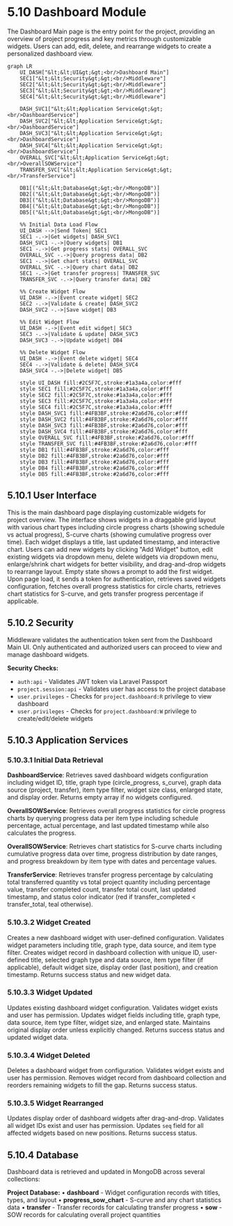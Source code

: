 # 5.10 Dashboard Module

The Dashboard Main page is the entry point for the project, providing an overview of project progress and key metrics through customizable widgets. Users can add, edit, delete, and rearrange widgets to create a personalized dashboard view.

```mermaid
graph LR
    UI_DASH["&lt;&lt;UI&gt;&gt;<br/>Dashboard Main"]
    SEC1["&lt;&lt;Security&gt;&gt;<br/>Middleware"]
    SEC2["&lt;&lt;Security&gt;&gt;<br/>Middleware"]
    SEC3["&lt;&lt;Security&gt;&gt;<br/>Middleware"]
    SEC4["&lt;&lt;Security&gt;&gt;<br/>Middleware"]

    DASH_SVC1["&lt;&lt;Application Service&gt;&gt;<br/>DashboardService"]
    DASH_SVC2["&lt;&lt;Application Service&gt;&gt;<br/>DashboardService"]
    DASH_SVC3["&lt;&lt;Application Service&gt;&gt;<br/>DashboardService"]
    DASH_SVC4["&lt;&lt;Application Service&gt;&gt;<br/>DashboardService"]
    OVERALL_SVC["&lt;&lt;Application Service&gt;&gt;<br/>OverallSOWService"]
    TRANSFER_SVC["&lt;&lt;Application Service&gt;&gt;<br/>TransferService"]

    DB1[("&lt;&lt;Database&gt;&gt;<br/>MongoDB")]
    DB2[("&lt;&lt;Database&gt;&gt;<br/>MongoDB")]
    DB3[("&lt;&lt;Database&gt;&gt;<br/>MongoDB")]
    DB4[("&lt;&lt;Database&gt;&gt;<br/>MongoDB")]
    DB5[("&lt;&lt;Database&gt;&gt;<br/>MongoDB")]

    %% Initial Data Load Flow
    UI_DASH -->|Send Token| SEC1
    SEC1 -.->|Get widgets| DASH_SVC1
    DASH_SVC1 -.->|Query widgets| DB1
    SEC1 -.->|Get progress stats| OVERALL_SVC
    OVERALL_SVC -.->|Query progress data| DB2
    SEC1 -.->|Get chart stats| OVERALL_SVC
    OVERALL_SVC -.->|Query chart data| DB2
    SEC1 -.->|Get transfer progress| TRANSFER_SVC
    TRANSFER_SVC -.->|Query transfer data| DB2

    %% Create Widget Flow
    UI_DASH -.->|Event create widget| SEC2
    SEC2 -.->|Validate & create| DASH_SVC2
    DASH_SVC2 -.->|Save widget| DB3

    %% Edit Widget Flow
    UI_DASH -.->|Event edit widget| SEC3
    SEC3 -.->|Validate & update| DASH_SVC3
    DASH_SVC3 -.->|Update widget| DB4

    %% Delete Widget Flow
    UI_DASH -.->|Event delete widget| SEC4
    SEC4 -.->|Validate & delete| DASH_SVC4
    DASH_SVC4 -.->|Delete widget| DB5

    style UI_DASH fill:#2C5F7C,stroke:#1a3a4a,color:#fff
    style SEC1 fill:#2C5F7C,stroke:#1a3a4a,color:#fff
    style SEC2 fill:#2C5F7C,stroke:#1a3a4a,color:#fff
    style SEC3 fill:#2C5F7C,stroke:#1a3a4a,color:#fff
    style SEC4 fill:#2C5F7C,stroke:#1a3a4a,color:#fff
    style DASH_SVC1 fill:#4FB3BF,stroke:#2a6d76,color:#fff
    style DASH_SVC2 fill:#4FB3BF,stroke:#2a6d76,color:#fff
    style DASH_SVC3 fill:#4FB3BF,stroke:#2a6d76,color:#fff
    style DASH_SVC4 fill:#4FB3BF,stroke:#2a6d76,color:#fff
    style OVERALL_SVC fill:#4FB3BF,stroke:#2a6d76,color:#fff
    style TRANSFER_SVC fill:#4FB3BF,stroke:#2a6d76,color:#fff
    style DB1 fill:#4FB3BF,stroke:#2a6d76,color:#fff
    style DB2 fill:#4FB3BF,stroke:#2a6d76,color:#fff
    style DB3 fill:#4FB3BF,stroke:#2a6d76,color:#fff
    style DB4 fill:#4FB3BF,stroke:#2a6d76,color:#fff
    style DB5 fill:#4FB3BF,stroke:#2a6d76,color:#fff
```

## 5.10.1 User Interface

This is the main dashboard page displaying customizable widgets for project overview. The interface shows widgets in a draggable grid layout with various chart types including circle progress charts (showing schedule vs actual progress), S-curve charts (showing cumulative progress over time). Each widget displays a title, last updated timestamp, and interactive chart. Users can add new widgets by clicking "Add Widget" button, edit existing widgets via dropdown menu, delete widgets via dropdown menu, enlarge/shrink chart widgets for better visibility, and drag-and-drop widgets to rearrange layout. Empty state shows a prompt to add the first widget. Upon page load, it sends a token for authentication, retrieves saved widgets configuration, fetches overall progress statistics for circle charts, retrieves chart statistics for S-curve, and gets transfer progress percentage if applicable.

## 5.10.2 Security

Middleware validates the authentication token sent from the Dashboard Main UI. Only authenticated and authorized users can proceed to view and manage dashboard widgets.

**Security Checks:**
- `auth:api` - Validates JWT token via Laravel Passport
- `project.session:api` - Validates user has access to the project database
- `user.privileges` - Checks for `project.dashboard:R` privilege to view dashboard
- `user.privileges` - Checks for `project.dashboard:W` privilege to create/edit/delete widgets

## 5.10.3 Application Services

### 5.10.3.1 Initial Data Retrieval

**DashboardService**: Retrieves saved dashboard widgets configuration including widget ID, title, graph type (circle_progress, s_curve), graph data source (project, transfer), item type filter, widget size class, enlarged state, and display order. Returns empty array if no widgets configured.

**OverallSOWService**: Retrieves overall progress statistics for circle progress charts by querying progress data per item type including schedule percentage, actual percentage, and last updated timestamp while also calculates the progress.

**OverallSOWService**: Retrieves chart statistics for S-curve charts including cumulative progress data over time, progress distribution by date ranges, and progress breakdown by item type with dates and percentage values.

**TransferService**: Retrieves transfer progress percentage by calculating total transferred quantity vs total project quantity including percentage value, transfer completed count, transfer total count, last updated timestamp, and status color indicator (red if transfer_completed < transfer_total, teal otherwise).

### 5.10.3.2 Widget Created

Creates a new dashboard widget with user-defined configuration. Validates widget parameters including title, graph type, data source, and item type filter. Creates widget record in dashboard collection with unique ID, user-defined title, selected graph type and data source, item type filter (if applicable), default widget size, display order (last position), and creation timestamp. Returns success status and new widget data.

### 5.10.3.3 Widget Updated

Updates existing dashboard widget configuration. Validates widget exists and user has permission. Updates widget fields including title, graph type, data source, item type filter, widget size, and enlarged state. Maintains original display order unless explicitly changed. Returns success status and updated widget data.

### 5.10.3.4 Widget Deleted

Deletes a dashboard widget from configuration. Validates widget exists and user has permission. Removes widget record from dashboard collection and reorders remaining widgets to fill the gap. Returns success status.

### 5.10.3.5 Widget Rearranged

Updates display order of dashboard widgets after drag-and-drop. Validates all widget IDs exist and user has permission. Updates `seq` field for all affected widgets based on new positions. Returns success status.

## 5.10.4 Database

Dashboard data is retrieved and updated in MongoDB across several collections:

**Project Database:**
• **dashboard** - Widget configuration records with titles, types, and layout
• **progress_sow_chart** - S-curve and any chart statistics data
• **transfer** - Transfer records for calculating transfer progress
• **sow** - SOW records for calculating overall project quantities
